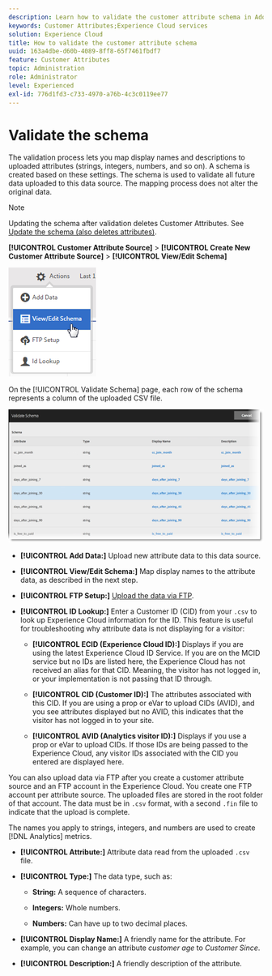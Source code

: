 ```yaml
---
description: Learn how to validate the customer attribute schema in Adobe Experience Cloud.
keywords: Customer Attributes;Experience Cloud services
solution: Experience Cloud
title: How to validate the customer attribute schema 
uuid: 163a4dbe-d60b-4089-8ff8-65f7461fbdf7
feature: Customer Attributes
topic: Administration
role: Administrator
level: Experienced
exl-id: 776d1fd3-c733-4970-a76b-4c3c0119ee77
---
```

# Validate the schema

The validation process lets you map display names and descriptions to uploaded attributes (strings, integers, numbers, and so on). A schema is created based on these settings. The schema is used to validate all future data uploaded to this data source. The mapping process does not alter the original data.

>[!NOTE]
>
>Updating the schema after validation deletes Customer Attributes. See [Update the schema (also deletes attributes)](t-crs-usecase.md#task_6568898BB7C44A42ABFB86532B89063C).

**[!UICONTROL Customer Attribute Source]** > **[!UICONTROL Create New Customer Attribute Source]** > **[!UICONTROL View/Edit Schema]**

![](assets/view_edit_schema.png)

On the [!UICONTROL Validate Schema] page, each row of the schema represents a column of the uploaded CSV file.

![](assets/06_crs_usecase.png)

* **[!UICONTROL Add Data:]** Upload new attribute data to this data source.

* **[!UICONTROL View/Edit Schema:]** Map display names to the attribute data, as described in the next step.

* **[!UICONTROL FTP Setup:]** [Upload the data via FTP](t-upload-attributes-ftp.md#task_591C3B6733424718A62453D2F8ADF73B).

* **[!UICONTROL ID Lookup:]** Enter a Customer ID (CID) from your `.csv` to look up Experience Cloud information for the ID. This feature is useful for troubleshooting why attribute data is not displaying for a visitor:

    * **[!UICONTROL ECID (Experience Cloud ID):]** Displays if you are using the latest Experience Cloud ID Service. If you are on the MCID service but no IDs are listed here, the Experience Cloud has not received an alias for that CID. Meaning, the visitor has not logged in, or your implementation is not passing that ID through.
    
    * **[!UICONTROL CID (Customer ID):]** The attributes associated with this CID. If you are using a prop or eVar to upload CIDs (AVID), and you see attributes displayed but no AVID, this indicates that the visitor has not logged in to your site.
    
    * **[!UICONTROL AVID (Analytics visitor ID):]** Displays if you use a prop or eVar to upload CIDs. If those IDs are being passed to the Experience Cloud, any visitor IDs associated with the CID you entered are displayed here.
    
You can also upload data via FTP after you create a customer attribute source and an FTP account in the Experience Cloud. You create one FTP account per attribute source. The uploaded files are stored in the root folder of that account. The data must be in `.csv` format, with a second `.fin` file to indicate that the upload is complete.

The names you apply to strings, integers, and numbers are used to create [!DNL Analytics] metrics.

* **[!UICONTROL Attribute:]** Attribute data read from the uploaded `.csv` file.

* **[!UICONTROL Type:]** The data type, such as:

  * **String:** A sequence of characters.
    
  * **Integers:** Whole numbers.
  
  * **Numbers:** Can have up to two decimal places.
    
* **[!UICONTROL Display Name:]** A friendly name for the attribute. For example, you can change an attribute *customer age* to *Customer Since*.

* **[!UICONTROL Description:]** A friendly description of the attribute.
